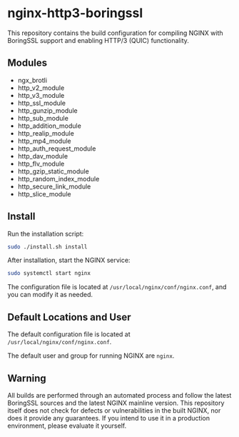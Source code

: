 # nginx-http3-boringssl

This repository contains the build configuration for compiling NGINX with BoringSSL support and enabling HTTP/3 (QUIC) functionality.

## Modules

- ngx_brotli
- http_v2_module
- http_v3_module
- http_ssl_module
- http_gunzip_module
- http_sub_module
- http_addition_module
- http_realip_module
- http_mp4_module
- http_auth_request_module
- http_dav_module
- http_flv_module
- http_gzip_static_module
- http_random_index_module
- http_secure_link_module
- http_slice_module

## Install

Run the installation script:

```sh
sudo ./install.sh install
```

After installation, start the NGINX service:

```sh
sudo systemctl start nginx
```

The configuration file is located at `/usr/local/nginx/conf/nginx.conf`, and you can modify it as needed.

## Default Locations and User

The default configuration file is located at `/usr/local/nginx/conf/nginx.conf`.

The default user and group for running NGINX are `nginx`.

## Warning

All builds are performed through an automated process and follow the latest BoringSSL sources and the latest NGINX mainline version. This repository itself does not check for defects or vulnerabilities in the built NGINX, nor does it provide any guarantees. If you intend to use it in a production environment, please evaluate it yourself.
